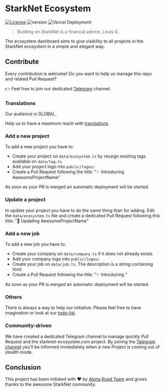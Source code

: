 # StarkNet Ecosystem
[![License](https://img.shields.io/badge/License-Apache_2.0-blue.svg)](https://opensource.org/licenses/Apache-2.0) ![version](https://img.shields.io/badge/version-1.0.0-blue) ![Vercel Deployment](https://img.shields.io/github/deployments/419Labs/starknet-ecosystem.com/production?label=vercel)

> Building on StarkNet is a financial advice.
> Louis G.

The ecosystem dashboard aims to give visibility to all projects in the StarkNet ecosystem in a simple and elegant way.

## Contribute

Every contribution is welcome! Do you want to help us manage this repo and related Pull Request?

👉 Feel free to join our dedicated [Telegram](https://t.me/starknet_ecosystem) channel.

### Translations

Our audience is GLOBAL.

Help us to have a maximum reach with [translations](https://github.com/419Labs/starknet-ecosystem.com/tree/main/src/assets/locales)

### Add a new project

To add a new project you have to:

- Create your project on `data/ecosystem.ts` by reusign existing tags available on `data/tag.ts`
- Add your project logo into `public/logos/`
- Create a Pull Request following the title: "✨ Introducing AwesomeProjectName"

As soon as your PR is merged an automatic deployment will be started.

### Update a project

to update your project you have to do the same thing than for adding. Edit the `data/ecosystem.ts` file and
create a dedicated Pull Request following this title: "🎨 Updating AwesomeProjectName"

### Add a new job

To add a new job you have to:

- Create your company on `data/company.ts` if it does not already exists.
- Add your company logo into `public/logos/`
- Create your job on `data/job.ts`. The description is a string containing html.
- Create a Pull Request following the title: "✨ Introducing <CompanyName> <JobName>"

As soon as your PR is merged an automatic deployment will be started.

### Others

There is always a way to help our initiative. Please feel free to have imagination or look at our [todo-list](https://github.com/419Labs/starknet-ecosystem.com/blob/main/TODO.md).

### Community-driven

We have created a dedicated Telegram channel to manage quickly Pull Request and the starknet-ecosystem.com project.
By joining the [Telegram channel](https://t.me/starknet_ecosystem) you'll be informed immediately when a new Project is coming out of stealth mode.

## Conclusion

This project has been initiated with ❤️ by [Alpha Road Team](https://twitter.com/alpharoad_fi) and grows thanks to the awesome StarkNet community.
